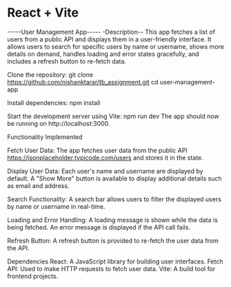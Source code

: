 # React + Vite
-----User Management App-----
-Description--
This app fetches a list of users from a public API and displays them in a user-friendly interface. It allows users to search for specific users by name or username, shows more details on demand, handles loading and error states gracefully, and includes a refresh button to re-fetch data.



Clone the repository:
git clone https://github.com/nishanktarar/tb_assignment.git
cd user-management-app



Install dependencies:
npm install



Start the development server using Vite:
npm run dev
The app should now be running on http://localhost:3000.



Functionality Implemented

Fetch User Data:
The app fetches user data from the public API https://jsonplaceholder.typicode.com/users and stores it in the state.

Display User Data:
Each user's name and username are displayed by default.
A "Show More" button is available to display additional details such as email and address.

Search Functionality:
A search bar allows users to filter the displayed users by name or username in real-time.

Loading and Error Handling:
A loading message is shown while the data is being fetched.
An error message is displayed if the API call fails.

Refresh Button:
A refresh button is provided to re-fetch the user data from the API.



Dependencies
React: A JavaScript library for building user interfaces.
Fetch API: Used to make HTTP requests to fetch user data.
Vite: A build tool for frontend projects.

